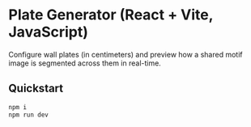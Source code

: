 # Plate Generator (React + Vite, JavaScript)

Configure wall plates (in centimeters) and preview how a shared motif image is segmented across them in real-time.

## Quickstart
```bash
npm i
npm run dev